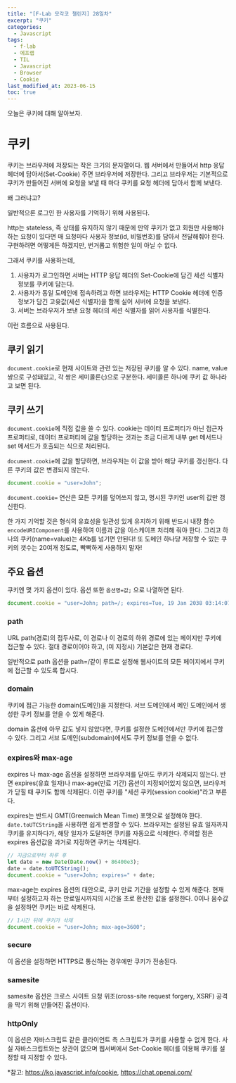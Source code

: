 ```yaml
---
title: "[F-Lab 모각코 챌린지] 28일차"
excerpt: "쿠키"
categories:
  - Javascript
tags:
  - f-lab
  - 에프랩
  - TIL
  - Javascript
  - Browser
  - Cookie
last_modified_at: 2023-06-15
toc: true
---
```


오늘은 쿠키에 대해 알아보자.

# 쿠키

쿠키는 브라우저에 저장되는 작은 크기의 문자열이다. 웹 서버에서 만들어서 http 응답 헤더에 담아서(Set-Cookie) 주면 브라우저에 저장한다. 그리고 브라우저는 기본적으로 쿠키가 만들어진 서버에 요청을 보낼 때 마다 쿠키를 요청 헤더에 담아서 함께 보낸다.

왜 그러냐고?

일반적으론 로그인 한 사용자를 기억하기 위해 사용된다.

http는 stateless, 즉 상태를 유지하지 않기 때문에 만약 쿠키가 없고 회원만 사용해야 하는 요청이 있다면 매 요청마다 사용자 정보(id, 비밀번호)를 담아서 전달해줘야 한다. 구현하려면 어떻게든 하겠지만, 번거롭고 위험한 일이 아닐 수 없다.

그래서 쿠키를 사용하는데,

1. 사용자가 로그인하면 서버는 HTTP 응답 헤더의 Set-Cookie에 담긴 세션 식별자 정보를 쿠키에 담는다.
2. 사용자가 동일 도메인에 접속하려고 하면 브라우저는 HTTP Cookie 헤더에 인증 정보가 담긴 고윳값(세션 식별자)을 함께 실어 서버에 요청을 보낸다.
3. 서버는 브라우저가 보낸 요청 헤더의 세션 식별자를 읽어 사용자를 식별한다.

이런 흐름으로 사용된다.

## 쿠키 읽기

`document.cookie`로 현재 사이트와 관련 있는 저장된 쿠키를 알 수 있다. name, value 쌍으로 구성돼있고, 각 쌍은 세미콜론(;)으로 구분한다. 세미콜론 하나에 쿠키 값 하나라고 보면 된다.

## 쿠키 쓰기

`document.cookie`에 직접 값을 쓸 수 있다. cookie는 데이터 프로퍼티가 아닌 접근자 프로퍼티로, 데이터 프로퍼티에 값을 할당하는 것과는 조금 다르게 내부 get 메서드나 set 메서드가 호출되는 식으로 처리된다.

`document.cookie`에 값을 할당하면, 브라우저는 이 값을 받아 해당 쿠키를 갱신한다. 다른 쿠키의 값은 변경되지 않는다.

```javascript
document.cookie = "user=John";
```

`document.cookie=` 연산은 모든 쿠키를 덮어쓰지 않고, 명시된 쿠키인 user의 값만 갱신한다.

한 가지 기억할 것은 형식의 유효성을 일관성 있게 유지하기 위해 반드시 내장 함수 `encodeURIComponent`를 사용하여 이름과 값을 이스케이프 처리해 줘야 한다. 그리고 하나의 쿠키(name=value)는 4Kb를 넘기면 안된다! 또 도메인 하나당 저장할 수 있는 쿠키의 갯수는 20여개 정도로, 빡빡하게 사용하지 말자!

## 주요 옵션

쿠키엔 몇 가지 옵션이 있다. 옵션 또한 `옵션명=값;` 으로 나열하면 된다.

```javascript
document.cookie = "user=John; path=/; expires=Tue, 19 Jan 2038 03:14:07 GMT";
```

### path

URL path(경로)의 접두사로, 이 경로나 이 경로의 하위 경로에 있는 페이지만 쿠키에 접근할 수 있다. 절대 경로이어야 하고, (미 지정시) 기본값은 현재 경로다.

일반적으로 path 옵션을 path=/같이 루트로 설정해 웹사이트의 모든 페이지에서 쿠키에 접근할 수 있도록 합시다.

### domain

쿠키에 접근 가능한 domain(도메인)을 지정한다. 서브 도메인에서 메인 도메인에서 생성한 쿠키 정보를 얻을 수 있게 해준다.

domain 옵션에 아무 값도 넣지 않았다면, 쿠키를 설정한 도메인에서만 쿠키에 접근할 수 있다. 그리고 서브 도메인(subdomain)에서도 쿠키 정보를 얻을 수 없다.

### expires와 max-age

expires 나 max-age 옵션을 설정하면 브라우저를 닫아도 쿠키가 삭제되지 않는다. 반면 expires(유효 일자)나 max-age(만료 기간) 옵션이 지정되어있지 않으면, 브라우저가 닫힐 때 쿠키도 함께 삭제된다. 이런 쿠키를 "세션 쿠키(session cookie)"라고 부른다.

expires는 반드시 GMT(Greenwich Mean Time) 포맷으로 설정해야 한다. `date.toUTCString`을 사용하면 쉽게 변경할 수 있다. 브라우저는 설정된 유효 일자까지 쿠키를 유지하다가, 해당 일자가 도달하면 쿠키를 자동으로 삭제한다. 주의할 점은 expires 옵션값을 과거로 지정하면 쿠키는 삭제된다.

```javascript
// 지금으로부터 하루 후
let date = new Date(Date.now() + 86400e3);
date = date.toUTCString();
document.cookie = "user=John; expires=" + date;
```

max-age는 expires 옵션의 대안으로, 쿠키 만료 기간을 설정할 수 있게 해준다. 현재부터 설정하고자 하는 만료일시까지의 시간을 초로 환산한 값을 설정한다. 0이나 음수값을 설정하면 쿠키는 바로 삭제된다.

```javascript
// 1시간 뒤에 쿠키가 삭제
document.cookie = "user=John; max-age=3600";
```

### secure

이 옵션을 설정하면 HTTPS로 통신하는 경우에만 쿠키가 전송된다.

### samesite

samesite 옵션은 크로스 사이트 요청 위조(cross-site request forgery, XSRF) 공격을 막기 위해 만들어진 옵션이다.

### httpOnly

이 옵션은 자바스크립트 같은 클라이언트 측 스크립트가 쿠키를 사용할 수 없게 한다. 사실 자바스크립트와는 상관이 없으며 웹서버에서 Set-Cookie 헤더를 이용해 쿠키를 설정할 때 지정할 수 있다.

\*참고: <https://ko.javascript.info/cookie>, <https://chat.openai.com/>
